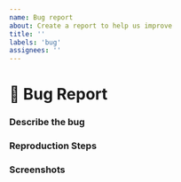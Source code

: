 ```yaml
---
name: Bug report
about: Create a report to help us improve
title: ''
labels: 'bug'
assignees: ''
---
```


# **🐛 Bug Report**
### **Describe the bug**

<!--  A clear and concise description of what the bug is. -->

### **Reproduction Steps**

<!--  Steps to reproduce the behavior:
1. Go to '...'
2. Click on '....'
3. Scroll down to '....'
4. See error -->

### **Screenshots**

<!-- If applicable, please add screenshots to help explain your problem. -->